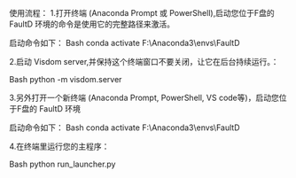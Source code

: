 使用流程：
1.打开终端 (Anaconda Prompt 或 PowerShell),启动您位于F盘的 FaultD 环境的命令是使用它的完整路径来激活。

启动命令如下：
Bash
conda activate F:\Anaconda3\envs\FaultD

2.启动 Visdom server,并保持这个终端窗口不要关闭，让它在后台持续运行。：

Bash
python -m visdom.server

3.另外打开一个新终端 (Anaconda Prompt, PowerShell, VS code等)，启动您位于F盘的 FaultD 环境

启动命令如下：
Bash
conda activate F:\Anaconda3\envs\FaultD

4.在终端里运行您的主程序：

Bash
python run_launcher.py

